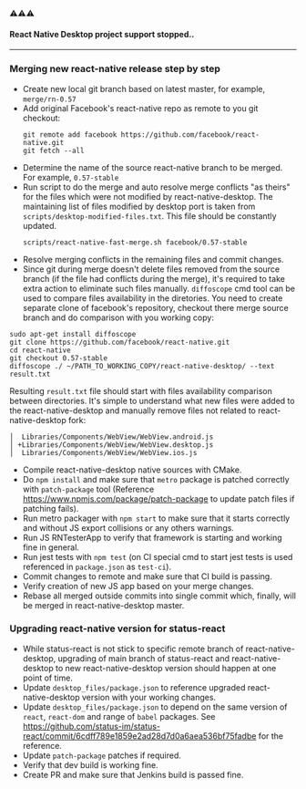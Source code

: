 :warning::warning::warning:
#### React Native Desktop project support stopped..

---
### Merging new react-native release step by step

- Create new local git branch based on latest master, for example, `merge/rn-0.57`
- Add original Facebook's react-native repo as remote to you git checkout:
  ```
  git remote add facebook https://github.com/facebook/react-native.git
  git fetch --all
  ```
- Determine the name of the source react-native branch to be merged. For example, `0.57-stable`
- Run script to do the merge and auto resolve merge conflicts "as theirs" for the files which were not modified by react-native-desktop. The maintaining list of files modified by desktop port is taken from `scripts/desktop-modified-files.txt`. This file should be constantly updated.
  ```
  scripts/react-native-fast-merge.sh facebook/0.57-stable
  ```
- Resolve merging conflicts in the remaining files and commit changes.
- Since git during merge doesn't delete files removed from the source branch (if the file had conflicts during the merge), it's required to take extra action to eliminate such files manually.
`diffoscope` cmd tool can be used to compare files availability in the diretories. You need to create separate clone of facebook's repository, checkout there merge source branch and do comparison with you working copy:
```
sudo apt-get install diffoscope
git clone https://github.com/facebook/react-native.git
cd react-native
git checkout 0.57-stable
diffoscope ./ ~/PATH_TO_WORKING_COPY/react-native-desktop/ --text result.txt
```
  Resulting `result.txt` file should start with files availability comparison between directories. It's simple to understand what new files were added to the react-native-desktop and manually remove files not related to react-native-desktop fork:
```
│  Libraries/Components/WebView/WebView.android.js
│ +Libraries/Components/WebView/WebView.desktop.js
│  Libraries/Components/WebView/WebView.ios.js
```
- Compile react-native-desktop native sources with CMake.
- Do `npm install` and make sure that `metro` package is patched correctly with `patch-package` tool (Reference https://www.npmjs.com/package/patch-package to update patch files if patching fails).
- Run metro packager with `npm start` to make sure that it starts correctly and without JS export collisions or any others warnings.
- Run JS RNTesterApp to verify that framework is starting and working fine in general.
- Run jest tests with `npm test` (on CI special cmd to start jest tests is used referenced in `package.json` as `test-ci`).
- Commit changes to remote and make sure that CI build is passing.
- Verify creation of new JS app based on your merge changes.
- Rebase all merged outside commits into single commit which, finally, will be merged in react-native-desktop master.

### Upgrading react-native version for status-react

- While status-react is not stick to specific remote branch of react-native-desktop, upgrading of main branch of status-react and react-native-desktop to new react-native-desktop version should happen at one point of time.
- Update `desktop_files/package.json` to reference upgraded react-native-desktop version with your working changes.
- Update `desktop_files/package.json` to depend on the same version of `react`, `react-dom` and range of `babel` packages. See https://github.com/status-im/status-react/commit/6cdff789e1859e2ad28d7d0a6aea536bf75fadbe for the reference.
- Update `patch-package` patches if required.
- Verify that dev build is working fine.
- Create PR and make sure that Jenkins build is passed fine.
